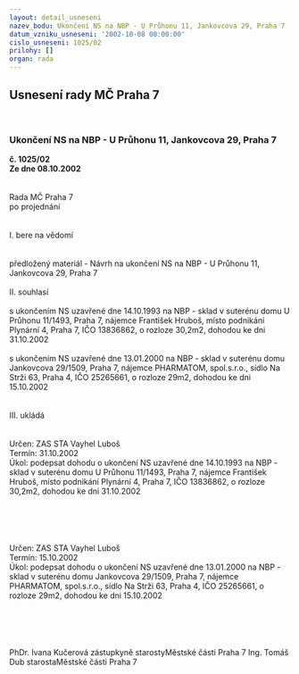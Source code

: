 ```yaml
---
layout: detail_usneseni
nazev_bodu: Ukončení NS na NBP - U Průhonu 11, Jankovcova 29, Praha 7
datum_vzniku_usneseni: '2002-10-08 00:00:00'
cislo_usneseni: 1025/02
prilohy: []
organ: rada
---
```

<div id="ucUsn_pList" class="usn">
	<span><h2>Usnesení rady MČ Praha 7 </h2>
<br></span><div class="standBody">
<span><h3>Ukončení NS na NBP - U Průhonu 11, Jankovcova 29, Praha 7</h3></span><div class="center">
		<strong>č. 1025/02</strong><br>
	</div>
<div class="center">
		<strong>Ze dne 08.10.2002</strong><br><br>
	</div>
<br>Rada MČ Praha 7<br>po projednání<br><br><br>I.	bere na vědomí<br><br> <br>předložený materiál - Návrh na ukončení NS na NBP - U Průhonu 11, Jankovcova 29, Praha 7<br><br>II.	souhlasí <br><br>s ukončením NS uzavřené dne 14.10.1993 na NBP - sklad v suterénu domu U Průhonu 11/1493, Praha 7, nájemce František Hruboš, místo podnikání Plynární 4, Praha 7, IČO 13836862, o rozloze 30,2m2, dohodou ke dni 31.10.2002<br><br>s ukončením NS uzavřené dne 13.01.2000 na NBP - sklad v suterénu domu Jankovcova 29/1509, Praha 7, nájemce PHARMATOM, spol.s.r.o., sídlo Na Strži 63, Praha 4, IČO 25265661, o rozloze 29m2, dohodou ke dni 15.10.2002<br><br><br>III.	ukládá <br><br> <br>Určen:	ZAS STA Vayhel Luboš<br>Termín: 31.10.2002<br>Úkol:	podepsat dohodu o ukončení NS uzavřené dne 14.10.1993 na NBP - sklad v suterénu domu U Průhonu 11/1493, Praha 7, nájemce František Hruboš, místo podnikání Plynární 4, Praha 7, IČO 13836862, o rozloze 30,2m2, dohodou ke dni 31.10.2002<br> <br>  <br><br><br> <br>Určen:	ZAS STA Vayhel Luboš<br>Termín: 15.10.2002<br>Úkol:	podepsat dohodu o ukončení NS uzavřené dne 13.01.2000 na NBP - sklad v suterénu domu Jankovcova 29/1509, Praha 7, nájemce PHARMATOM, spol.s.r.o., sídlo Na Strži 63, Praha 4, IČO 25265661, o rozloze 29m2, dohodou ke dni 15.10.2002<br> <br><br><br> <br>	<br>PhDr. Ivana Kučerová zástupkyně starostyMěstské části Praha 7	Ing. Tomáš Dub starostaMěstské části Praha 7<br>	<br><br>
</div>
</div>